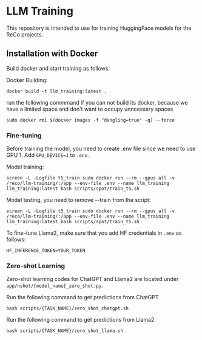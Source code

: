 # LLM Training
This repository is intended to use for training HuggingFace models for the ReCo projects. 


## Installation with Docker
Build docker and start training as follows:

Docker Building:
```shell
docker build -t llm_training:latest .
```

run the following commmand if you can not build its docker, because we have a limited space and don't want to occupy unncessary spaces

```shell
sudo docker rmi $(docker images -f "dangling=true" -q) --force
```

### Fine-tuning

Before training the model, you need to create .env file since we need to use GPU 1. Add `GPU_DEVICE=1` to `.env`.

Model training:
```shell
screen -L -Logfile t5_train sudo docker run --rm --gpus all -v /reco/llm-training/:/app --env-file .env --name llm_training llm_training:latest bash scripts/spot/train_t5.sh
```

Model testing, you need to remove --train from the script:
```shell
screen -L -Logfile t5_train sudo docker run --rm --gpus all -v /reco/llm-training/:/app --env-file .env --name llm_training llm_training:latest bash scripts/spot/train_t5.sh
```

To fine-tune Llama2, make sure that you add HF credentials in `.env` as follows:

`HF_INFERENCE_TOKEN=YOUR_TOKEN`


### Zero-shot Learning
Zero-shot learning codes for ChatGPT and Llama2 are located under `app/nshot/{model_name}_zero_shot.py`. 

Run the following command to get predictions from ChatGPT
```shell
bash scripts/{TASK_NAME}/zero_shot_chatgpt.sh
```

Run the following command to get predictions from Llama2
```shell
bash scripts/{TASK_NAME}/zero_shot_llama.sh
```
